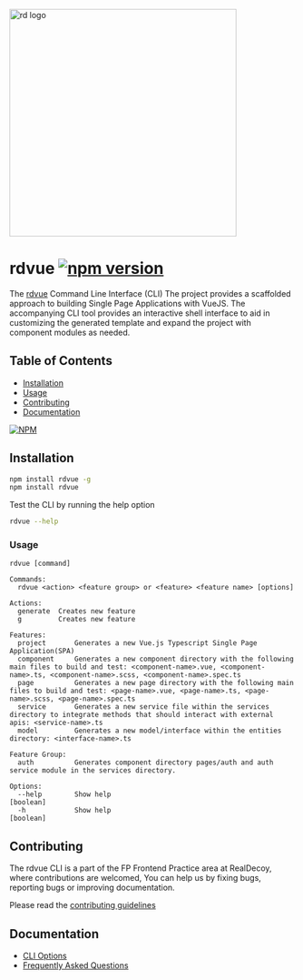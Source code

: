 <div align="left">
  <br/>
  <a href="https://www.realdecoy.com/jamaica/" title="REALDECOY">
    <img width=400px src="https://www.realdecoy.com/wp-content/uploads/2019/02/Realdecoy-logo-transparent.png" alt="rd logo">
  </a>
  <br/>
</div>

# rdvue [![npm version](https://badge.fury.io/js/rdvue.svg)](https://badge.fury.io/js/rdvue)

The [rdvue](https://github.com/realdecoy/rdvue/tree/master) Command Line Interface (CLI)
The project provides a scaffolded approach to building Single Page Applications with VueJS.
The accompanying CLI tool provides an interactive shell interface to aid in customizing the generated template and expand the project with component modules as needed.

## Table of Contents

- [Installation](#installation)
- [Usage](#usage)
- [Contributing](#contributing)
- [Documentation](#documentation)



[![NPM](https://nodei.co/npm/rdvue.png)](https://nodei.co/npm/rdvue/)

## Installation

```bash
npm install rdvue -g
npm install rdvue
```

Test the CLI by running the help option

```bash
rdvue --help
```

### Usage

```
rdvue [command]

Commands:
  rdvue <action> <feature group> or <feature> <feature name> [options]

Actions:
  generate  Creates new feature
  g         Creates new feature

Features:
  project       Generates a new Vue.js Typescript Single Page Application(SPA)
  component     Generates a new component directory with the following main files to build and test: <component-name>.vue, <component-name>.ts, <component-name>.scss, <component-name>.spec.ts
  page          Generates a new page directory with the following main files to build and test: <page-name>.vue, <page-name>.ts, <page-name>.scss, <page-name>.spec.ts
  service       Generates a new service file within the services directory to integrate methods that should interact with external apis: <service-name>.ts
  model         Generates a new model/interface within the entities directory: <interface-name>.ts

Feature Group:
  auth          Generates component directory pages/auth and auth service module in the services directory.

Options:
  --help        Show help                                                   [boolean]
  -h            Show help                                                   [boolean]
```

## Contributing

The rdvue CLI is a part of the FP Frontend Practice area at RealDecoy, where contributions are welcomed, You can help us by fixing bugs, reporting bugs or improving documentation.

Please read the [contributing guidelines](docs/CONTRIBUTING.md)

## Documentation

- [CLI Options](docs/README.md)
- [Frequently Asked Questions](docs/FAQ.md)
